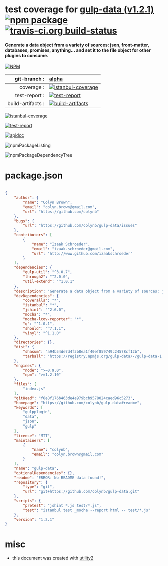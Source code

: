 # test coverage for  [gulp-data (v1.2.1)](https://github.com/colynb/gulp-data#readme)  [![npm package](https://img.shields.io/npm/v/npmtest-gulp-data.svg?style=flat-square)](https://www.npmjs.org/package/npmtest-gulp-data) [![travis-ci.org build-status](https://api.travis-ci.org/npmtest/node-npmtest-gulp-data.svg)](https://travis-ci.org/npmtest/node-npmtest-gulp-data)
#### Generate a data object from a variety of sources: json, front-matter, databases, promises, anything... and set it to the file object for other plugins to consume.

[![NPM](https://nodei.co/npm/gulp-data.png?downloads=true)](https://www.npmjs.com/package/gulp-data)

| git-branch : | [alpha](https://github.com/npmtest/node-npmtest-gulp-data/tree/alpha)|
|--:|:--|
| coverage : | [![istanbul-coverage](https://npmtest.github.io/node-npmtest-gulp-data/build/coverage.badge.svg)](https://npmtest.github.io/node-npmtest-gulp-data/build/coverage.html/index.html)|
| test-report : | [![test-report](https://npmtest.github.io/node-npmtest-gulp-data/build/test-report.badge.svg)](https://npmtest.github.io/node-npmtest-gulp-data/build/test-report.html)|
| build-artifacts : | [![build-artifacts](https://npmtest.github.io/node-npmtest-gulp-data/glyphicons_144_folder_open.png)](https://github.com/npmtest/node-npmtest-gulp-data/tree/gh-pages/build)|

[![istanbul-coverage](https://npmtest.github.io/node-npmtest-gulp-data/build/screenCapture.buildCustomOrg.browser.coverage.html.png)](https://npmtest.github.io/node-npmtest-gulp-data/build/coverage.html/index.html)

[![test-report](https://npmtest.github.io/node-npmtest-gulp-data/build/screenCapture.buildCustomOrg.browser.%252Fhome%252Ftravis%252Fbuild%252Fnpmtest%252Fnode-npmtest-gulp-data%252Ftmp%252Fbuild%252Ftest-report.html.png)](https://npmtest.github.io/node-npmtest-gulp-data/build/test-report.html)

[![apidoc](https://npmdoc.github.io/node-npmdoc-gulp-data/build/screenCapture.buildApidoc.browser.%252Fhome%252Ftravis%252Fbuild%252Fnpmdoc%252Fnode-npmdoc-gulp-data%252Ftmp%252Fbuild%252Fapidoc.html.png)](https://npmdoc.github.io/node-npmdoc-gulp-data/build/apidoc.html)

![npmPackageListing](https://npmtest.github.io/node-npmtest-gulp-data/build/screenCapture.npmPackageListing.svg)

![npmPackageDependencyTree](https://npmtest.github.io/node-npmtest-gulp-data/build/screenCapture.npmPackageDependencyTree.svg)



# package.json

```json

{
    "author": {
        "name": "Colyn Brown",
        "email": "colyn.brown@gmail.com",
        "url": "https://github.com/colynb"
    },
    "bugs": {
        "url": "https://github.com/colynb/gulp-data/issues"
    },
    "contributors": [
        {
            "name": "Izaak Schroeder",
            "email": "izaak.schroeder@gmail.com",
            "url": "http://www.github.com/izaakschroeder"
        }
    ],
    "dependencies": {
        "gulp-util": "^3.0.7",
        "through2": "^2.0.0",
        "util-extend": "^1.0.1"
    },
    "description": "Generate a data object from a variety of sources: json, front-matter, databases, promises, anything... and set it to the file object for other plugins to consume.",
    "devDependencies": {
        "coveralls": "*",
        "istanbul": "*",
        "jshint": "^2.6.0",
        "mocha": "*",
        "mocha-lcov-reporter": "*",
        "q": "^1.0.1",
        "should": "^7.1.1",
        "vinyl": "^1.1.0"
    },
    "directories": {},
    "dist": {
        "shasum": "a94b54de7d4f3b8ea1f40ef859749c24578cf12b",
        "tarball": "https://registry.npmjs.org/gulp-data/-/gulp-data-1.2.1.tgz"
    },
    "engines": {
        "node": ">=0.9.0",
        "npm": ">=1.2.10"
    },
    "files": [
        "index.js"
    ],
    "gitHead": "f6e8f176b463de4e979bcb9578024caed96c5273",
    "homepage": "https://github.com/colynb/gulp-data#readme",
    "keywords": [
        "gulpplugin",
        "data",
        "json",
        "gulp"
    ],
    "license": "MIT",
    "maintainers": [
        {
            "name": "colynb",
            "email": "colyn.brown@gmail.com"
        }
    ],
    "name": "gulp-data",
    "optionalDependencies": {},
    "readme": "ERROR: No README data found!",
    "repository": {
        "type": "git",
        "url": "git+https://github.com/colynb/gulp-data.git"
    },
    "scripts": {
        "pretest": "jshint *.js test/*.js",
        "test": "istanbul test _mocha --report html -- test/*.js"
    },
    "version": "1.2.1"
}
```



# misc
- this document was created with [utility2](https://github.com/kaizhu256/node-utility2)
